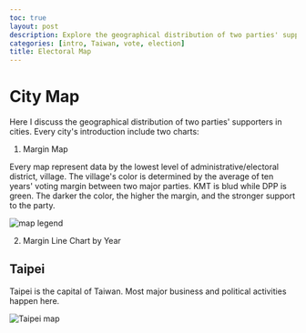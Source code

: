 ```yaml
---
toc: true
layout: post
description: Explore the geographical distribution of two parties' supporters on city maps
categories: [intro, Taiwan, vote, election]
title: Electoral Map
---
```

# City Map

Here I discuss the geographical distribution of two parties' supporters in cities. Every city's introduction include two charts:

1. Margin Map

Every map represent data by the lowest level of administrative/electoral district, village. The village's color is determined by the average of ten years' voting margin between two major parties. KMT is blud while DPP is green. The darker the color, the higher the margin, and the stronger support to the party.

![](https://missmoss.info/vote-blog/images/city_map/map_who_win.svg "map legend")

2. Margin Line Chart by Year

## Taipei

Taipei is the capital of Taiwan. Most major business and political activities happen here.

![](https://missmoss.info/vote-blog/images/city_map/taipei_map_margin_10y.png "Taipei map")
